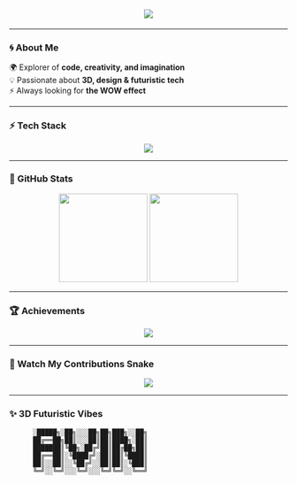 <!-- Spectacular GitHub Profile README -->

<h1 align="center">
  <img src="https://readme-typing-svg.herokuapp.com?font=Orbitron&size=35&color=09F7E7&center=true&vCenter=true&width=800&height=70&lines=🚀+Welcome+to+My+3D+Universe;👨‍💻+Coding+is+my+superpower;✨+Building+Spectacular+Stuff+Everyday" />
</h1>

---

### 🌀 About Me  
🌍 Explorer of **code, creativity, and imagination**  
💡 Passionate about **3D, design & futuristic tech**  
⚡ Always looking for **the WOW effect**  

---

### ⚡ Tech Stack
<p align="center">
  <img src="https://skillicons.dev/icons?i=react,nextjs,ts,tailwind,threejs,python,git,docker" />
</p>

---

### 🚀 GitHub Stats
<p align="center">
  <img src="https://github-readme-stats.vercel.app/api?username=YOUR_GITHUB_USERNAME&show_icons=true&theme=radical&hide_border=true" height="160" />
  <img src="https://streak-stats.demolab.com/?user=YOUR_GITHUB_USERNAME&theme=radical&hide_border=true" height="160" />
</p>

---

### 🏆 Achievements
<p align="center">
  <img src="https://github-profile-trophy.vercel.app/?username=YOUR_GITHUB_USERNAME&theme=matrix&column=7" />
</p>

---

### 🐍 Watch My Contributions Snake
<p align="center">
  <img src="https://github.com/YOUR_GITHUB_USERNAME/YOUR_GITHUB_USERNAME/blob/output/github-contribution-grid-snake.svg" />
</p>

---

### ✨ 3D Futuristic Vibes
```ascii
      ░█████╗░██╗░░░██╗██╗███╗░░██╗
      ██╔══██╗██║░░░██║██║████╗░██║
      ███████║╚██╗░██╔╝██║██╔██╗██║
      ██╔══██║░╚████╔╝░██║██║╚████║
      ██║░░██║░░╚██╔╝░░██║██║░╚███║
      ╚═╝░░╚═╝░░░╚═╝░░░╚═╝╚═╝░░╚══╝
